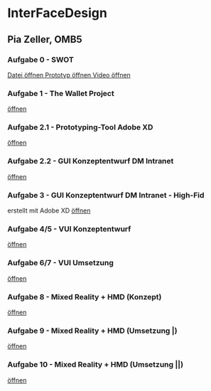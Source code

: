 # InterFaceDesign
## Pia Zeller, OMB5

### Aufgabe 0 - SWOT
<a href="https://piazeller.github.io/IFDWiSe20-21/A00/00_SWOT.pdf"> Datei öffnen </a>
<a href="https://piazeller.github.io/IFDWiSe20-21/A00/00_SWOT.xd"> Prototyp öffnen </a>
<a href="https://piazeller.github.io/IFDWiSe20-21/A00/00_SWOT.mp4"> Video öffnen </a>

### Aufgabe 1 - The Wallet Project
<a href="https://piazeller.github.io/IFDWiSe20-21/A01/A01_The Wallet Project.pdf"> öffnen </a>

### Aufgabe 2.1 - Prototyping-Tool Adobe XD
<a href="https://piazeller.github.io/IFDWiSe20-21/A02.1/A02.html"> öffnen </a>

### Aufgabe 2.2 - GUI Konzeptentwurf DM Intranet
<a href="https://piazeller.github.io/IFDWiSe20-21/A02.2/A02.2.html"> öffnen </a>

### Aufgabe 3 - GUI Konzeptentwurf DM Intranet - High-Fid
erstellt mit Adobe XD
[öffnen](https://xd.adobe.com/view/e545f9ac-f0d8-4f05-8ef8-ddcb1c484d88-b016/)

### Aufgabe 4/5 - VUI Konzeptentwurf
<a href="https://piazeller.github.io/IFDWiSe20-21/A04:05/A04:05.html"> öffnen </a>

### Aufgabe 6/7 - VUI Umsetzung
<a href="https://piazeller.github.io/IFDWiSe20-21/A06:07/A06:07.html"> öffnen </a>

### Aufgabe 8 - Mixed Reality + HMD (Konzept)
<a href="https://piazeller.github.io/IFDWiSe20-21/A08/A08.html"> öffnen </a>

### Aufgabe 9 - Mixed Reality + HMD (Umsetzung |)
<a href="https://piazeller.github.io/IFDWiSe20-21/A09/A09.html"> öffnen </a>

### Aufgabe 10 - Mixed Reality + HMD (Umsetzung ||)
<a href="https://piazeller.github.io/IFDWiSe20-21/A10/A10.html"> öffnen </a>

